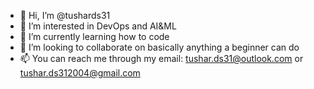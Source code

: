 - 👋 Hi, I’m @tushards31
- 👀 I’m interested in DevOps and AI&ML 
- 🌱 I’m currently learning how to code
- 💞️ I’m looking to collaborate on basically anything a beginner can do
- 📫 You can reach me through my email: tushar.ds31@outlook.com or tushar.ds312004@gmail.com

<!---
tushards31/tushards31 is a ✨ special ✨ repository because its `README.md` (this file) appears on your GitHub profile.
You can click the Preview link to take a look at your changes.
--->
